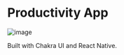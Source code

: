 # Productivity App

![image](https://user-images.githubusercontent.com/89496111/227742974-5bc36259-8199-459e-be98-a72fb73f976c.png)


Built with Chakra UI and React Native. 



